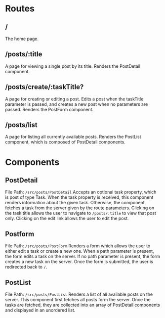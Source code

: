 # Routes

## /
The home page.

## /posts/:title
A page for viewing a single post by its title. Renders the PostDetail component.

## /posts/create/:taskTitle?
A page for creating or editing a post. Edits a post when the taskTitle parameter is passed, and creates a new post when no parameters are passed. Renders the PostForm component.

## /posts/list
A page for listing all currently available posts. Renders the PostList component, which is composed of PostDetail components.

# Components

## PostDetail
File Path: `/src/posts/PostDetail`
Accepts an optional task property, which is post of type Task.
When the task property is received, this component renders information about the given task.
Otherwise, the component fetches a task from the server given by the route parameters.
Clicking on the task title allows the user to navigate to `/posts/:title` to view that post only.
Clicking on the edit link allows the user to edit the post.

## Postform
File Path: `/src/posts/PostForm`
Renders a form which allows the user to either edit a task or create a new one.
When a path parameter is present, the form edits a task on the server.
If no path parameter is present, the form creates a new task on the server.
Once the form is submitted, the user is redirected back to `/`.

## PostList
File Path: `/src/posts/PostList`
Renders a list of all available posts on the server.
This component first fetches all posts form the server.
Once the tasks are fetched, they are collected into an array of PostDetail components and displayed in an unordered list.
